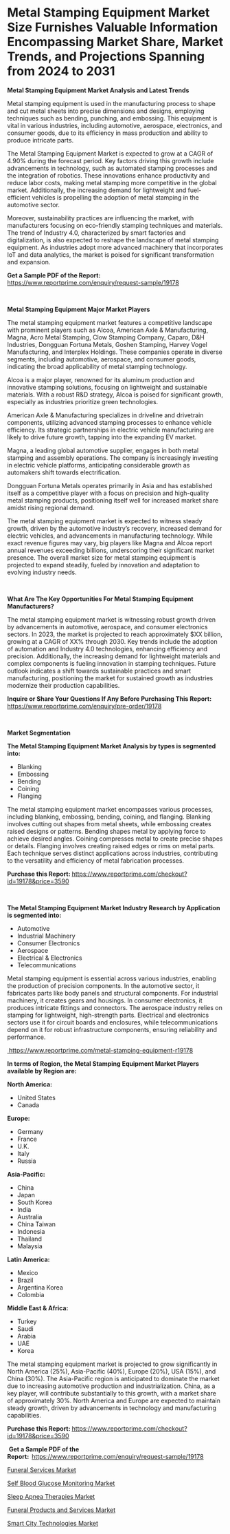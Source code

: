 <p><h1>Metal Stamping Equipment Market Size Furnishes Valuable Information Encompassing Market Share, Market Trends, and Projections Spanning from 2024 to 2031</h1></p><p><strong>Metal Stamping Equipment Market Analysis and Latest Trends</strong></p>
<p><p>Metal stamping equipment is used in the manufacturing process to shape and cut metal sheets into precise dimensions and designs, employing techniques such as bending, punching, and embossing. This equipment is vital in various industries, including automotive, aerospace, electronics, and consumer goods, due to its efficiency in mass production and ability to produce intricate parts.</p><p>The Metal Stamping Equipment Market is expected to grow at a CAGR of 4.90% during the forecast period. Key factors driving this growth include advancements in technology, such as automated stamping processes and the integration of robotics. These innovations enhance productivity and reduce labor costs, making metal stamping more competitive in the global market. Additionally, the increasing demand for lightweight and fuel-efficient vehicles is propelling the adoption of metal stamping in the automotive sector.</p><p>Moreover, sustainability practices are influencing the market, with manufacturers focusing on eco-friendly stamping techniques and materials. The trend of Industry 4.0, characterized by smart factories and digitalization, is also expected to reshape the landscape of metal stamping equipment. As industries adopt more advanced machinery that incorporates IoT and data analytics, the market is poised for significant transformation and expansion.</p></p>
<p><strong>Get a Sample PDF of the Report:&nbsp;</strong> <a href="https://www.reportprime.com/enquiry/request-sample/19178?utm_campaign=1834&utm_medium=2&utm_source=Github&utm_content=ia&utm_term=22112024&utm_id=metal-stamping-equipment">https://www.reportprime.com/enquiry/request-sample/19178</a></p>
<p>&nbsp;</p>
<p><strong>Metal Stamping Equipment Major Market Players</strong></p>
<p><p>The metal stamping equipment market features a competitive landscape with prominent players such as Alcoa, American Axle & Manufacturing, Magna, Acro Metal Stamping, Clow Stamping Company, Caparo, D&H Industries, Dongguan Fortuna Metals, Goshen Stamping, Harvey Vogel Manufacturing, and Interplex Holdings. These companies operate in diverse segments, including automotive, aerospace, and consumer goods, indicating the broad applicability of metal stamping technology.</p><p>Alcoa is a major player, renowned for its aluminum production and innovative stamping solutions, focusing on lightweight and sustainable materials. With a robust R&D strategy, Alcoa is poised for significant growth, especially as industries prioritize green technologies.</p><p>American Axle & Manufacturing specializes in driveline and drivetrain components, utilizing advanced stamping processes to enhance vehicle efficiency. Its strategic partnerships in electric vehicle manufacturing are likely to drive future growth, tapping into the expanding EV market.</p><p>Magna, a leading global automotive supplier, engages in both metal stamping and assembly operations. The company is increasingly investing in electric vehicle platforms, anticipating considerable growth as automakers shift towards electrification.</p><p>Dongguan Fortuna Metals operates primarily in Asia and has established itself as a competitive player with a focus on precision and high-quality metal stamping products, positioning itself well for increased market share amidst rising regional demand.</p><p>The metal stamping equipment market is expected to witness steady growth, driven by the automotive industry’s recovery, increased demand for electric vehicles, and advancements in manufacturing technology. While exact revenue figures may vary, big players like Magna and Alcoa report annual revenues exceeding billions, underscoring their significant market presence. The overall market size for metal stamping equipment is projected to expand steadily, fueled by innovation and adaptation to evolving industry needs.</p></p>
<p>&nbsp;</p>
<p><strong>What Are The Key Opportunities For Metal Stamping Equipment Manufacturers?</strong></p>
<p><p>The metal stamping equipment market is witnessing robust growth driven by advancements in automotive, aerospace, and consumer electronics sectors. In 2023, the market is projected to reach approximately $XX billion, growing at a CAGR of XX% through 2030. Key trends include the adoption of automation and Industry 4.0 technologies, enhancing efficiency and precision. Additionally, the increasing demand for lightweight materials and complex components is fueling innovation in stamping techniques. Future outlook indicates a shift towards sustainable practices and smart manufacturing, positioning the market for sustained growth as industries modernize their production capabilities.</p></p>
<p><strong>Inquire or Share Your Questions If Any Before Purchasing This Report:</strong> <a href="https://www.reportprime.com/enquiry/pre-order/19178?utm_campaign=1834&utm_medium=2&utm_source=Github&utm_content=ia&utm_term=22112024&utm_id=metal-stamping-equipment">https://www.reportprime.com/enquiry/pre-order/19178</a></p>
<p>&nbsp;</p>
<p><strong>Market Segmentation</strong></p>
<p><strong>The Metal Stamping Equipment Market Analysis by types is segmented into:</strong></p>
<p><ul><li>Blanking</li><li>Embossing</li><li>Bending</li><li>Coining</li><li>Flanging</li></ul></p>
<p><p>The metal stamping equipment market encompasses various processes, including blanking, embossing, bending, coining, and flanging. Blanking involves cutting out shapes from metal sheets, while embossing creates raised designs or patterns. Bending shapes metal by applying force to achieve desired angles. Coining compresses metal to create precise shapes or details. Flanging involves creating raised edges or rims on metal parts. Each technique serves distinct applications across industries, contributing to the versatility and efficiency of metal fabrication processes.</p></p>
<p><strong>Purchase this Report:&nbsp;</strong><a href="https://www.reportprime.com/checkout?id=19178&price=3590&utm_campaign=1834&utm_medium=2&utm_source=Github&utm_content=ia&utm_term=22112024&utm_id=metal-stamping-equipment">https://www.reportprime.com/checkout?id=19178&price=3590</a></p>
<p>&nbsp;</p>
<p><strong>The Metal Stamping Equipment Market Industry Research by Application is segmented into:</strong></p>
<p><ul><li>Automotive</li><li>Industrial Machinery</li><li>Consumer Electronics</li><li>Aerospace</li><li>Electrical & Electronics</li><li>Telecommunications</li></ul></p>
<p><p>Metal stamping equipment is essential across various industries, enabling the production of precision components. In the automotive sector, it fabricates parts like body panels and structural components. For industrial machinery, it creates gears and housings. In consumer electronics, it produces intricate fittings and connectors. The aerospace industry relies on stamping for lightweight, high-strength parts. Electrical and electronics sectors use it for circuit boards and enclosures, while telecommunications depend on it for robust infrastructure components, ensuring reliability and performance.</p></p>
<p><a href="https://www.reportprime.com/metal-stamping-equipment-r19178?utm_campaign=1834&utm_medium=2&utm_source=Github&utm_content=ia&utm_term=22112024&utm_id=metal-stamping-equipment">&nbsp;https://www.reportprime.com/metal-stamping-equipment-r19178</a></p>
<p><strong>In terms of Region, the Metal Stamping Equipment Market Players available by Region are:</strong></p>
<p>
    <p> <strong> North America: </strong>
        <ul>
            <li>United States</li>
            <li>Canada</li>
        </ul>
        </p> 
    <p> <strong> Europe: </strong>
        <ul>
            <li>Germany</li>
            <li>France</li>
            <li>U.K.</li>
            <li>Italy</li>
            <li>Russia</li>
        </ul>
        </p> 
    <p> <strong> Asia-Pacific: </strong>
        <ul>
            <li>China</li>
            <li>Japan</li>
            <li>South Korea</li>
            <li>India</li>
            <li>Australia</li>
            <li>China Taiwan</li>
            <li>Indonesia</li>
            <li>Thailand</li>
            <li>Malaysia</li>
        </ul>
        </p> 
    <p> <strong> Latin America: </strong>
        <ul>
            <li>Mexico</li>
            <li>Brazil</li>
            <li>Argentina Korea</li>
            <li>Colombia</li>
        </ul>
        </p> 
    <p> <strong> Middle East & Africa: </strong>
        <ul>
            <li>Turkey</li>
            <li>Saudi</li>
            <li>Arabia</li>
            <li>UAE</li>
            <li>Korea</li>
        </ul>
    </p>
    </p>
<p><p>The metal stamping equipment market is projected to grow significantly in North America (25%), Asia-Pacific (40%), Europe (20%), USA (15%), and China (30%). The Asia-Pacific region is anticipated to dominate the market due to increasing automotive production and industrialization. China, as a key player, will contribute substantially to this growth, with a market share of approximately 30%. North America and Europe are expected to maintain steady growth, driven by advancements in technology and manufacturing capabilities.</p></p>
<p><strong>Purchase this Report: </strong><a href="https://www.reportprime.com/checkout?id=19178&price=3590&utm_campaign=1834&utm_medium=2&utm_source=Github&utm_content=ia&utm_term=22112024&utm_id=metal-stamping-equipment">https://www.reportprime.com/checkout?id=19178&price=3590</a></p>
<p>&nbsp;<strong>Get a Sample PDF of the Report:&nbsp;&nbsp;</strong><a href="https://www.reportprime.com/enquiry/request-sample/19178?utm_campaign=1834&utm_medium=2&utm_source=Github&utm_content=ia&utm_term=22112024&utm_id=metal-stamping-equipment">https://www.reportprime.com/enquiry/request-sample/19178</a></p>
<p><strong></strong></p>
<p><p><a href="https://issuu.com/reportprime-2/docs/funeral-services-market-size-2030.p_b7034b1b30f151?utm_campaign=1834&utm_medium=2&utm_source=Github&utm_content=ia&utm_term=22112024&utm_id=metal-stamping-equipment">Funeral Services Market</a></p><p><a href="https://www.linkedin.com/pulse/market-size-scope-self-blood-glucose-monitoring-forecasted-eqtle?utm_campaign=1834&utm_medium=2&utm_source=Github&utm_content=ia&utm_term=22112024&utm_id=metal-stamping-equipment">Self Blood Glucose Monitoring Market</a></p><p><a href="https://www.linkedin.com/pulse/market-analysis-forsleep-apnea-therapies-marketwith-accurate-9ve9e?utm_campaign=1834&utm_medium=2&utm_source=Github&utm_content=ia&utm_term=22112024&utm_id=metal-stamping-equipment">Sleep Apnea Therapies Market</a></p><p><a href="https://issuu.com/reportprime-2/docs/funeral-products-and-services-marke_4f812e04b9e774?utm_campaign=1834&utm_medium=2&utm_source=Github&utm_content=ia&utm_term=22112024&utm_id=metal-stamping-equipment">Funeral Products and Services Market</a></p><p><a href="https://www.linkedin.com/pulse/smart-city-technologies-market-size-growing-cagr-149-detailed-gf1ye?utm_campaign=1834&utm_medium=2&utm_source=Github&utm_content=ia&utm_term=22112024&utm_id=metal-stamping-equipment">Smart City Technologies Market</a></p></p>
